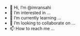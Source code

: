 - 👋 Hi, I’m @imransahi
- 👀 I’m interested in ...
- 🌱 I’m currently learning ...
- 💞️ I’m looking to collaborate on ...
- 📫 How to reach me ...

<!---
imransahi/imransahi is a ✨ special ✨ repository because its `README.md` (this file) appears on your GitHub profile.
You can click the Preview link to take a look at your changes.
--->

